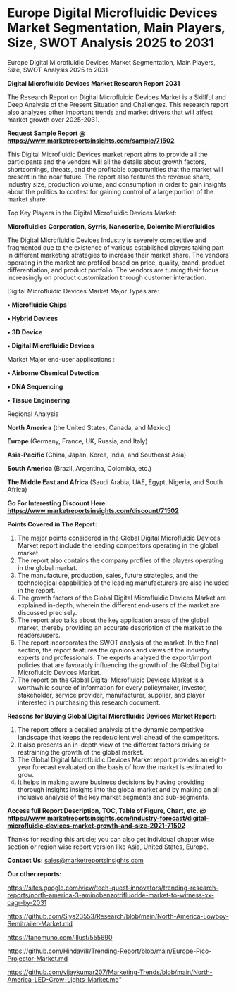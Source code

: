 # Europe Digital Microfluidic Devices Market Segmentation, Main Players, Size, SWOT Analysis 2025 to 2031
Europe Digital Microfluidic Devices Market Segmentation, Main Players, Size, SWOT Analysis 2025 to 2031

<strong>Digital Microfluidic Devices Market Research Report 2031</strong>

The Research Report on Digital Microfluidic Devices Market is a Skillful and Deep Analysis of the Present Situation and Challenges. This research report also analyzes other important trends and market drivers that will affect market growth over 2025-2031.

<strong>Request Sample Report @ <a href=https://www.marketreportsinsights.com/sample/71502>https://www.marketreportsinsights.com/sample/71502</a></strong>

This Digital Microfluidic Devices market report aims to provide all the participants and the vendors will all the details about growth factors, shortcomings, threats, and the profitable opportunities that the market will present in the near future. The report also features the revenue share, industry size, production volume, and consumption in order to gain insights about the politics to contest for gaining control of a large portion of the market share.

Top Key Players in the Digital Microfluidic Devices Market:

<strong>Microfluidics Corporation, Syrris, Nanoscribe, Dolomite Microfluidics</strong>

The Digital Microfluidic Devices Industry is severely competitive and fragmented due to the existence of various established players taking part in different marketing strategies to increase their market share. The vendors operating in the market are profiled based on price, quality, brand, product differentiation, and product portfolio. The vendors are turning their focus increasingly on product customization through customer interaction.

Digital Microfluidic Devices Market Major Types are:

<strong>• Microfluidic Chips

• Hybrid Devices

• 3D Device

• Digital Microfluidic Devices</strong>

Market Major end-user applications :

<strong>• Airborne Chemical Detection

• DNA Sequencing

• Tissue Engineering</strong>

Regional Analysis

</u><strong><b>North America</b></strong> (the United States, Canada, and Mexico)

<strong><b>Europe </b></strong>(Germany, France, UK, Russia, and Italy)

<strong><b>Asia-Pacific</b></strong> (China, Japan, Korea, India, and Southeast Asia)

<strong><b>South America</b></strong> (Brazil, Argentina, Colombia, etc.)

<strong><b>The Middle East and Africa</b></strong> (Saudi Arabia, UAE, Egypt, Nigeria, and South Africa)

<strong>Go For Interesting Discount Here: <a href=https://www.marketreportsinsights.com/discount/71502>https://www.marketreportsinsights.com/discount/71502</a></strong>

<strong>Points Covered in The Report:</strong>
<ol>
  <li>The major points considered in the Global Digital Microfluidic Devices Market report include the leading competitors operating in the global market.</li>
  <li>The report also contains the company profiles of the players operating in the global market.</li>
  <li>The manufacture, production, sales, future strategies, and the technological capabilities of the leading manufacturers are also included in the report.</li>
  <li>The growth factors of the Global Digital Microfluidic Devices Market are explained in-depth, wherein the different end-users of the market are discussed precisely.</li>
  <li>The report also talks about the key application areas of the global market, thereby providing an accurate description of the market to the readers/users.</li>
  <li>The report incorporates the SWOT analysis of the market. In the final section, the report features the opinions and views of the industry experts and professionals. The experts analyzed the export/import policies that are favorably influencing the growth of the Global Digital Microfluidic Devices Market.</li>
  <li>The report on the Global Digital Microfluidic Devices Market is a worthwhile source of information for every policymaker, investor, stakeholder, service provider, manufacturer, supplier, and player interested in purchasing this research document.</li>
</ol>
<strong>Reasons for Buying Global Digital Microfluidic Devices Market Report:</strong>

<ol>
  <li>The report offers a detailed analysis of the dynamic competitive landscape that keeps the reader/client well ahead of the competitors.</li>
  <li>It also presents an in-depth view of the different factors driving or restraining the growth of the global market.</li>
  <li>The Global Digital Microfluidic Devices Market report provides an eight-year forecast evaluated on the basis of how the market is estimated to grow.</li>
  <li>It helps in making aware business decisions by having providing thorough insights insights into the global market and by making an all-inclusive analysis of the key market segments and sub-segments.</li>
</ol>
<strong>Access full Report Description, TOC, Table of Figure, Chart, etc. @ <a href=https://www.marketreportsinsights.com/industry-forecast/digital-microfluidic-devices-market-growth-and-size-2021-71502>https://www.marketreportsinsights.com/industry-forecast/digital-microfluidic-devices-market-growth-and-size-2021-71502</a></strong>


Thanks for reading this article; you can also get individual chapter wise section or region wise report version like Asia, United States, Europe.

<strong>Contact Us:</strong>
sales@marketreportsinsights.com

<strong>Our other reports:</strong>

<a href=https://sites.google.com/view/tech-quest-innovators/trending-research-reports/north-america-3-aminobenzotrifluoride-market-to-witness-xx-cagr-by-2031>https://sites.google.com/view/tech-quest-innovators/trending-research-reports/north-america-3-aminobenzotrifluoride-market-to-witness-xx-cagr-by-2031</a>

<a href=https://github.com/Siya23553/Research/blob/main/North-America-Lowboy-Semitrailer-Market.md>https://github.com/Siya23553/Research/blob/main/North-America-Lowboy-Semitrailer-Market.md</a>

<a href=https://tanomuno.com/illust/555690>https://tanomuno.com/illust/555690</a>

<a href=https://github.com/Hindavi8/Trending-Report/blob/main/Europe-Pico-Projector-Market.md>https://github.com/Hindavi8/Trending-Report/blob/main/Europe-Pico-Projector-Market.md</a>

<a href=https://github.com/vijaykumar207/Marketing-Trends/blob/main/North-America-LED-Grow-Lights-Market.md>https://github.com/vijaykumar207/Marketing-Trends/blob/main/North-America-LED-Grow-Lights-Market.md</a>"
